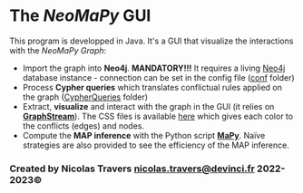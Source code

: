 # The *NeoMaPy* GUI

This program is developped in Java. It's a GUI that visualize the interactions with the *NeoMaPy Graph*:
- Import the graph into **Neo4j**. **MANDATORY!!!** It requires a living [Neo4j](https://neo4j.com/download-center/) database instance - connection can be set in the config file ([conf](conf) folder)
- Process **Cypher queries** which translates conflictual rules applied on the graph ([CypherQueries](CypherQueries) folder)
- Extract, **visualize** and interact with the graph in the GUI (it relies on [**GraphStream**](https://graphstream-project.org)). The CSS files is available [here](conf/NeoMaPy.css) which gives each color to the conflicts (edges) and nodes.
- Compute the **MAP inference** with the Python script [**MaPy**](https://github.com/cedric-cnam/NeoMaPy_Daphne/tree/main/MAP_Inference). Naïve strategies are also provided to see the efficiency of the MAP inference.

### Created by Nicolas Travers nicolas.travers@devinci.fr 2022-2023©
